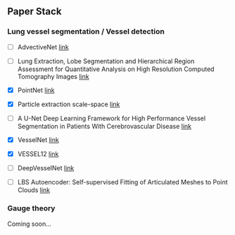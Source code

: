 ## Paper Stack

### Lung vessel segmentation / Vessel detection

- [ ] AdvectiveNet   [link](https://openreview.net/pdf?id=H1eqQeHFDS)
- [ ] Lung Extraction, Lobe Segmentation and Hierarchical Region Assessment for Quantitative Analysis on High Resolution Computed Tomography Images [link](https://www.ncbi.nlm.nih.gov/pubmed/20426172)
- [x] PointNet [link](https://arxiv.org/pdf/1612.00593.pdf)
- [x] Particle extraction scale-space [link](https://www.ncbi.nlm.nih.gov/pubmed/19834216)
- [ ] A U-Net Deep Learning Framework for High Performance Vessel Segmentation in Patients With Cerebrovascular Disease [link](https://www.frontiersin.org/articles/10.3389/fnins.2019.00097/full)
- [x] VesselNet [link](https://www.sciencedirect.com/science/article/abs/pii/S0895611118304099)
- [x] VESSEL12 [link](https://www.sciencedirect.com/science/article/abs/pii/S136184151400111X)
- [ ] DeepVesselNet [link](https://arxiv.org/pdf/1803.09340.pdf)
- [ ] LBS Autoencoder: Self-supervised Fitting of Articulated Meshes to Point Clouds [link](https://arxiv.org/abs/1904.10037)


### Gauge theory
Coming soon...
